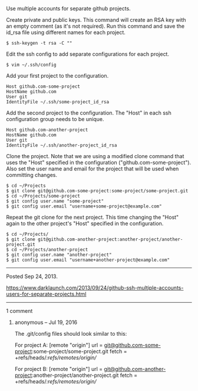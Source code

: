Use multiple accounts for separate github projects.

Create private and public keys. This command will create an RSA key with an empty comment (as it's not required). Run this command and save the id_rsa file using different names for each project.
```
$ ssh-keygen -t rsa -C ""
```

Edit the ssh config to add separate configurations for each project.
```
$ vim ~/.ssh/config
```

Add your first project to the configuration.
```
Host github.com-some-project
HostName github.com
User git
IdentityFile ~/.ssh/some-project_id_rsa
```

Add the second project to the configuration. The "Host" in each ssh configuration group needs to be unique.
```
Host github.com-another-project
HostName github.com
User git
IdentityFile ~/.ssh/another-project_id_rsa
```

Clone the project. Note that we are using a modified clone command that uses the "Host" specified in the configuration ("github.com-some-project"). Also set the user name and email for the project that will be used when committing changes.
```
$ cd ~/Projects
$ git clone git@github.com-some-project:some-project/some-project.git
$ cd ~/Projects/some-project
$ git config user.name "some-project"
$ git config user.email "username+some-project@example.com"
```

Repeat the git clone for the next project. This time changing the "Host" again to the other project's "Host" specified in the configuration.
```
$ cd ~/Projects/
$ git clone git@github.com-another-project:another-project/another-project.git
$ cd ~/Projects/another-project
$ git config user.name "another-project"
$ git config user.email "username+another-project@example.com"
```

---

Posted Sep 24, 2013.

https://www.darklaunch.com/2013/09/24/github-ssh-multiple-accounts-users-for-separate-projects.html

---

1 comment

<ol><li><div>

anonymous &ndash; Jul 19, 2016<div>

The .git/config files should look similar to this:

For project A:
[remote "origin"]
    url = git@github.com-some-project:some-project/some-project.git
    fetch = +refs/heads/*:refs/remotes/origin/*

For project B:
[remote "origin"]
    url = git@github.com-another-project:another-project/another-project.git
    fetch = +refs/heads/*:refs/remotes/origin/*

</div></div></li></ol>